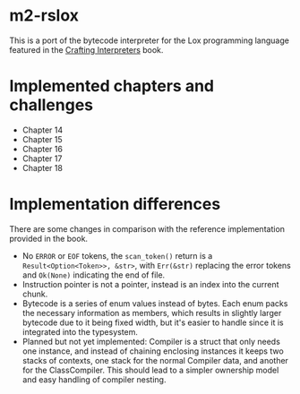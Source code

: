 # m2-rslox

This is a port of the bytecode interpreter for the Lox programming language featured in the [Crafting Interpreters](https://craftinginterpreters.com/) book.

# Implemented chapters and challenges

* Chapter 14
* Chapter 15
* Chapter 16
* Chapter 17
* Chapter 18

# Implementation differences

There are some changes in comparison with the reference implementation provided in the book.

* No `ERROR` or `EOF` tokens, the `scan_token()` return is a `Result<Option<Token>>, &str>`, with `Err(&str)` replacing the error tokens and `Ok(None)` indicating the end of file.
* Instruction pointer is not a pointer, instead is an index into the current chunk.
* Bytecode is a series of enum values instead of bytes. Each enum packs the necessary information as members, which results in slightly larger bytecode due to it being fixed width, but it's easier to handle since it is integrated into the typesystem.
* Planned but not yet implemented: Compiler is a struct that only needs one instance, and instead of chaining enclosing instances it keeps two stacks of contexts, one stack for the normal Compiler data, and another for the ClassCompiler. This should lead to a simpler ownership model and easy handling of compiler nesting.
